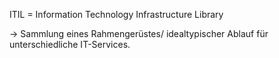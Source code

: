 ITIL = Information Technology Infrastructure Library

-> Sammlung eines Rahmengerüstes/ idealtypischer Ablauf für unterschiedliche IT-Services.
